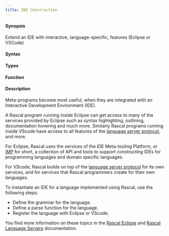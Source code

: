 ```yaml
---
title: IDE Construction
---
```


#### Synopsis

Extend an IDE with interactive, language-specific, features (Eclipse or VSCode)

#### Syntax

#### Types

#### Function

#### Description

Meta-programs become most useful, when they are integrated with an Interactive Development Environment (IDE). 

A Rascal program running inside Eclipse can get access to many of the services provided by Eclipse such as syntax highlighting,
outlining, documentation hovering and much more. Similarly Rascal programs running inside VScode have access to all features
of the [language server protocol](https://microsoft.github.io/language-server-protocol/), and more.

For Eclipse, Rascal uses the services of the IDE Meta-tooling Platform, or [IMP](http://www.eclipse.org/imp/) for short, a collection of API and tools to support constructing IDEs for programming languages and domain specific languages. 

For VScode, Rascal builds on top of the [language server protocol](https://microsoft.github.io/language-server-protocol/) for its own services, and for services that
Rascal programmers create for their own languages.

To instantiate an IDE for a language implemented using Rascal, use the following steps:

*  Define the grammar for the language.
*  Define a parse function for the language.
*  Register the language with Eclipse or VScode.

You find more information on these topics in the [Rascal Eclipse](http://github.com/usethesource/rascal-eclipse) and [Rascal Language Servers](http://github.com/usethesource/rascal-language-servers) documentation.



